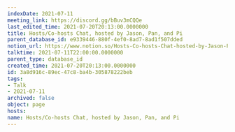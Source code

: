 ```yaml
---
indexDate: 2021-07-11
meeting_link: https://discord.gg/bBuv3mCQQe
last_edited_time: 2021-07-20T20:13:00.0000000
title: Hosts/Co-hosts Chat, hosted by Jason, Pan, and Pi
parent_database_id: e9339446-880f-4ef0-8ad7-8ad1f507dded
notion_url: https://www.notion.so/Hosts-Co-hosts-Chat-hosted-by-Jason-Pan-and-Pi-3a8d916c89ec47c8ba4b305878222beb
talktime: 2021-07-11T22:00:00.0000000
parent_type: database_id
created_time: 2021-07-20T20:13:00.0000000
id: 3a8d916c-89ec-47c8-ba4b-305878222beb
tags:
- Talk
- 2021-07-11
archived: false
object: page
hosts: 
name: Hosts/Co-hosts Chat, hosted by Jason, Pan, and Pi
---
```





